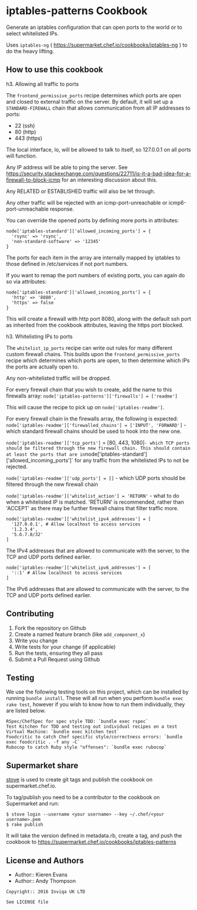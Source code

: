 iptables-patterns Cookbook
==========================

Generate an iptables configuration that can open ports to the world or to select
whitelisted IPs.

Uses `iptables-ng` ( https://supermarket.chef.io/cookbooks/iptables-ng ) to do 
the heavy lifting.

How to use this cookbook
------------------------

h3. Allowing all traffic to ports

The `frontend_permissive_ports` recipe determines which ports are open and closed to external traffic on the server.
By default, it will set up a `STANDARD-FIREWALL` chain that allows communication from all IP addresses to ports:

- 22 (ssh)
- 80 (http)
- 443 (https)

The local interface, lo, will be allowed to talk to itself, so 127.0.0.1 on all ports will function.

Any IP address will be able to ping the server.
See https://security.stackexchange.com/questions/22711/is-it-a-bad-idea-for-a-firewall-to-block-icmp for an interesting
discussion about this.

Any RELATED or ESTABLISHED traffic will also be let through.

Any other traffic will be rejected with an icmp-port-unreachable or icmp6-port-unreachable response.

You can override the opened ports by defining more ports in attributes:
```
node['iptables-standard']['allowed_incoming_ports'] = {
  'rsync' => 'rsync',
  'non-standard-software' => '12345'
}
```

The ports for each item in the array are internally mapped by iptables to those defined in /etc/services if not port numbers.

If you want to remap the port numbers of existing ports, you can again do so via attributes:
```
node['iptables-standard']['allowed_incoming_ports'] = {
  'http' => '8080',
  'https' => false
}
```
This will create a firewall with http port 8080, along with the default ssh port as inherited from the cookbook attributes, leaving the https port blocked.



h3. Whitelisting IPs to ports

The `whitelist_ip_ports` recipe can write out rules for many different custom firewall chains.
This builds upon the `frontend_permissive_ports` recipe which determines which ports are open, to then determine
which IPs the ports are actually open to.

Any non-whitelisted traffic will be dropped.

For every firewall chain that you wish to create, add the name to this firewalls array:
`node['iptables-patterns']['firewalls'] = ['readme']`

This will cause the recipe to pick up on `node['iptables-readme']`.

For every firewall chain in the firewalls array, the following is expected:
`node['iptables-readme']['firewalled_chains'] = ['INPUT', 'FORWARD']` - which standard firewall chains should be used to
hook into the new one.

`node['iptables-readme']['tcp_ports']` = [80, 443, 1080]` - which TCP ports should be filtered through the new firewall
chain. This should contain at least the ports that are in `node['iptables-standard']['allowed_incoming_ports']` for any
traffic from the whitelisted IPs to not be rejected.

`node['iptables-readme']['udp_ports'] = []` - which UDP ports should be filtered through the new firewall chain

`node['iptables-readme']['whitelist_action'] = 'RETURN'` - what to do when a whitelisted IP is matched. 'RETURN' is
recommended, rather than 'ACCEPT' as there may be further firewall chains that filter traffic more.

```
node['iptables-readme']['whitelist_ipv4_addresses'] = [
  '127.0.0.1', # Allow localhost to access services
  '1.2.3.4',
  '5.6.7.8/32'
]
```
The IPv4 addresses that are allowed to communicate with the server, to the TCP and UDP ports defined earlier.

```
node['iptables-readme']['whitelist_ipv6_addresses'] = [
  '::1' # Allow localhost to access services
]
```
The IPv6 addresses that are allowed to communicate with the server, to the TCP and UDP ports defined earlier.

Contributing
------------

1. Fork the repository on Github
2. Create a named feature branch (like `add_component_x`)
3. Write you change
4. Write tests for your change (if applicable)
5. Run the tests, ensuring they all pass
6. Submit a Pull Request using Github

Testing
-------

We use the following testing tools on this project, which can be installed by running `bundle install`.
These will all run when you perform `bundle exec rake test`, however if you wish to know how to run them individually,
they are listed below.

    RSpec/ChefSpec for spec style TDD: `bundle exec rspec`
    Test Kitchen for TDD and testing out individual recipes on a test Virtual Machine: `bundle exec kitchen test`
    Foodcritic to catch Chef specific style/correctness errors: `bundle exec foodcritic . -f any -C`
    Rubocop to catch Ruby style "offenses": `bundle exec rubocop`


Supermarket share
-----------------

[stove](http://sethvargo.github.io/stove/) is used to create git tags and
publish the cookbook on supermarket.chef.io.

To tag/publish you need to be a contributor to the cookbook on Supermarket and
run:

```
$ stove login --username <your username> --key ~/.chef/<your username>.pem
$ rake publish
```

It will take the version defined in metadata.rb, create a tag, and push the
cookbook to https://supermarket.chef.io/cookbooks/iptables-patterns


License and Authors
-------------------
- Author:: Kieren Evans
- Author:: Andy Thompson

```text
Copyright:: 2016 Inviqa UK LTD

See LICENSE file
```
